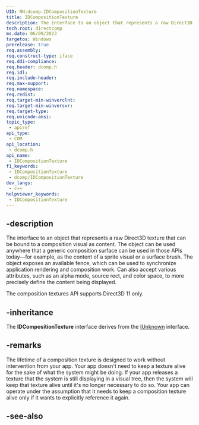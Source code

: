 ```yaml
---
UID: NN:dcomp.IDCompositionTexture
title: IDCompositionTexture
description: The interface to an object that represents a raw Direct3D texture that can be bound to a DComp visual as content.
tech.root: directcomp
ms.date: 06/09/2023
targetos: Windows
prerelease: true
req.assembly: 
req.construct-type: iface
req.ddi-compliance: 
req.header: dcomp.h
req.idl: 
req.include-header: 
req.max-support: 
req.namespace: 
req.redist: 
req.target-min-winverclnt: 
req.target-min-winversvr: 
req.target-type: 
req.unicode-ansi: 
topic_type:
 - apiref
api_type:
 - COM
api_location:
 - dcomp.h
api_name:
 - IDCompositionTexture
f1_keywords:
 - IDCompositionTexture
 - dcomp/IDCompositionTexture
dev_langs:
 - c++
helpviewer_keywords:
 - IDCompositionTexture
---
```


## -description

The interface to an object that represents a raw Direct3D texture that can be bound to a composition visual as content. The object can be used anywhere that a generic composition surface can be used in those APIs today&mdash;for example, as the content of a sprite visual or a surface brush. The object exposes an available fence, which can be used to synchronize application rendering and composition work. Can also accept various attributes, such as an alpha mode, source rect, and color space, to more precisely define the content being displayed.

The composition textures API supports Direct3D 11 only.

## -inheritance

The **IDCompositionTexture** interface derives from the [IUnknown](/windows/win32/api/unknwn/nn-unknwn-iunknown) interface.

## -remarks

The lifetime of a composition texture is designed to work without intervention from your app. Your app doesn't need to keep a texture alive for the sake of what the system might be doing. If your app releases a texture that the system is still displaying in a visual tree, then the system will keep that texture alive until it's no longer necessary to do so. Your app can operate under the assumption that it needs to keep a composition texture alive only if it wants to explicitly reference it again.

## -see-also
